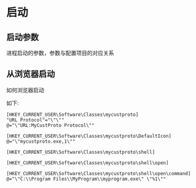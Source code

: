 # 启动

## 启动参数

进程启动的参数，参数与配置项目的对应关系

## 从浏览器启动

如何浏览器启动

如下:

    [HKEY_CURRENT_USER\Software\Classes\mycustproto]
    "URL Protocol"="\"\""
    @="\"URL:MyCustProto Protocol\""
    
    [HKEY_CURRENT_USER\Software\Classes\mycustproto\DefaultIcon]
    @="\"mycustproto.exe,1\""
    
    [HKEY_CURRENT_USER\Software\Classes\mycustproto\shell]
    
    [HKEY_CURRENT_USER\Software\Classes\mycustproto\shell\open]
    
    [HKEY_CURRENT_USER\Software\Classes\mycustproto\shell\open\command]
    @="\"C:\\Program Files\\MyProgram\\myprogram.exe\" \"%1\""
